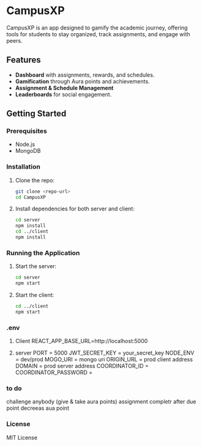 # CampusXP

CampusXP is an app designed to gamify the academic journey, offering tools for students to stay organized, track assignments, and engage with peers.

## Features
- **Dashboard** with assignments, rewards, and schedules.
- **Gamification** through Aura points and achievements.
- **Assignment & Schedule Management**
- **Leaderboards** for social engagement.

## Getting Started

### Prerequisites
- Node.js
- MongoDB

### Installation
1. Clone the repo:
   ```bash
   git clone <repo-url>
   cd CampusXP
   ```

2. Install dependencies for both server and client:
   ```bash
   cd server
   npm install
   cd ../client
   npm install
   ```

### Running the Application
1. Start the server:
   ```bash
   cd server
   npm start
   ```

2. Start the client:
   ```bash
   cd ../client
   npm start
   ```
### .env
1. Client
   REACT_APP_BASE_URL=http://localhost:5000
   
3. server
   PORT = 5000
   JWT_SECRET_KEY = your_secret_key
   NODE_ENV = dev/prod
   MOGO_URI = mongo uri
   ORIGIN_URL = prod client address 
   DOMAIN = prod server address
   COORDINATOR_ID = 
   COORDINATOR_PASSWORD = 
### to do 
challenge anybody (give & take aura points)
assignment completr after due point decreeas aua point

### License
MIT License
